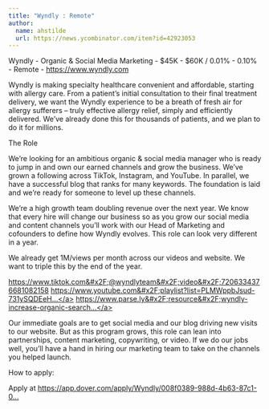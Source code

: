 ```yaml
---
title: "Wyndly : Remote"
author:
  name: ahstilde
  url: https://news.ycombinator.com/item?id=42923053
---
```

Wyndly - Organic &amp; Social Media Marketing - $45K - $60K &#x2F; 0.01% - 0.10% - Remote - <a href="https:&#x2F;&#x2F;www.wyndly.com">https:&#x2F;&#x2F;www.wyndly.com</a>

Wyndly is making specialty healthcare convenient and affordable, starting with allergy care. From a patient’s initial consultation to their final treatment delivery, we want the Wyndly experience to be a breath of fresh air for allergy sufferers – truly effective allergy relief, simply and efficiently delivered. We’ve already done this for thousands of patients, and we plan to do it for millions.

The Role

We’re looking for an ambitious organic &amp; social media manager who is ready to jump in and own our earned channels and grow the business. We’ve grown a following across TikTok, Instagram, and YouTube. In parallel, we have a successful blog that ranks for many keywords. The foundation is laid and we’re ready for someone to level up these channels.

We’re a high growth team doubling revenue over the next year. We know that every hire will change our business so as you grow our social media and content channels you’ll work with our Head of Marketing and cofounders to define how Wyndly evolves. This role can look very different in a year.

We already get 1M&#x2F;views per month across our videos and website. We want to triple this by the end of the year.

<a href="https:&#x2F;&#x2F;www.tiktok.com&#x2F;@wyndlyteam&#x2F;video&#x2F;7206334376681082158" rel="nofollow">https:&#x2F;&#x2F;www.tiktok.com&#x2F;@wyndlyteam&#x2F;video&#x2F;7206334376681082158</a>
<a href="https:&#x2F;&#x2F;www.youtube.com&#x2F;playlist?list=PLMWppbJsud-731ySQDEeHq8M1KqHXB_8J" rel="nofollow">https:&#x2F;&#x2F;www.youtube.com&#x2F;playlist?list=PLMWppbJsud-731ySQDEeH...</a>
<a href="https:&#x2F;&#x2F;www.parse.ly&#x2F;resource&#x2F;wyndly-increase-organic-search-traffic&#x2F;" rel="nofollow">https:&#x2F;&#x2F;www.parse.ly&#x2F;resource&#x2F;wyndly-increase-organic-search...</a>

Our immediate goals are to get social media and our blog driving new visits to our website. But as this program grows, this role can lean into partnerships, content marketing, copywriting, or video. If we do our jobs well, you’ll have a hand in hiring our marketing team to take on the channels you helped launch.

How to apply:

Apply at <a href="https:&#x2F;&#x2F;app.dover.com&#x2F;apply&#x2F;Wyndly&#x2F;008f0389-988d-4b63-87c1-026b7b20c6fa&#x2F;?rs=76643084" rel="nofollow">https:&#x2F;&#x2F;app.dover.com&#x2F;apply&#x2F;Wyndly&#x2F;008f0389-988d-4b63-87c1-0...</a>
<JobApplication />
